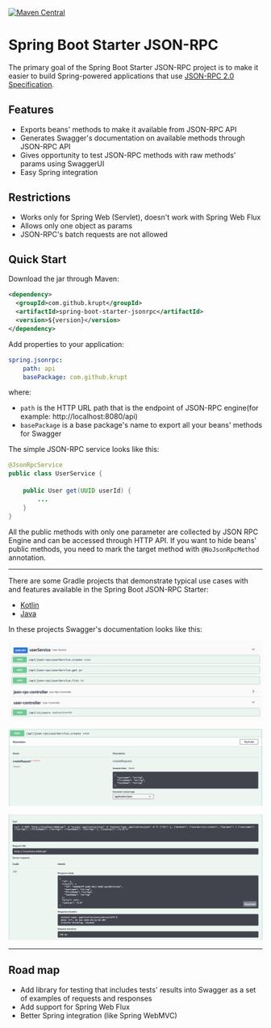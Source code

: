 [![Maven Central](https://img.shields.io/maven-central/v/com.github.krupt/spring-boot-starter-jsonrpc.svg)](https://maven-badges.herokuapp.com/maven-central/com.github.krupt/spring-boot-starter-jsonrpc)

# Spring Boot Starter JSON-RPC
The primary goal of the Spring Boot Starter JSON-RPC project is to make it easier to build Spring-powered applications that use [JSON-RPC 2.0 Specification](https://www.jsonrpc.org/specification).

## Features ##

* Exports beans' methods to make it available from JSON-RPC API
* Generates Swagger's documentation on available methods through JSON-RPC API
* Gives opportunity to test JSON-RPC methods with raw methods' params using SwaggerUI
* Easy Spring integration

## Restrictions ##
* Works only for Spring Web (Servlet), doesn't work with Spring Web Flux
* Allows only one object as params
* JSON-RPC's batch requests are not allowed

## Quick Start ##
Download the jar through Maven:

```xml
<dependency>
  <groupId>com.github.krupt</groupId>
  <artifactId>spring-boot-starter-jsonrpc</artifactId>
  <version>${version}</version>
</dependency>
```

Add properties to your application:

```yml
spring.jsonrpc:
    path: api
    basePackage: com.github.krupt
```
where:
- `path` is the HTTP URL path that is the endpoint of JSON-RPC engine(for example: http://localhost:8080/api)
- `basePackage` is a base package's name to export all your beans' methods for Swagger

The simple JSON-RPC service looks like this: 
```java
@JsonRpcService
public class UserService {

    public User get(UUID userId) {
        ...
    }
}

```

All the public methods with only one parameter are collected by JSON RPC Engine and can be accessed through HTTP API. If you want to hide beans' public methods, you need to mark the target method with `@NoJsonRpcMethod` annotation.

---

There are some Gradle projects that demonstrate typical use cases with and features available in the Spring Boot JSON-RPC Starter:
* [Kotlin](https://github.com/krupt/spring-boot-starter-jsonrpc-example)
* [Java](https://github.com/krupt/spring-boot-starter-jsonrpc-example-java)

In these projects Swagger's documentation looks like this:

![Swagger's documentation](https://github.com/krupt/spring-boot-starter-jsonrpc/raw/master/images/methods.png)

![Information of JSON-RPC method](https://github.com/krupt/spring-boot-starter-jsonrpc/raw/master/images/method_params.png)

![Trying JSON-RPC method](https://github.com/krupt/spring-boot-starter-jsonrpc/raw/master/images/method_trying.png)

---

## Road map ##
* Add library for testing that includes tests' results into Swagger as a set of examples of requests and responses
* Add support for Spring Web Flux
* Better Spring integration (like Spring WebMVC)
